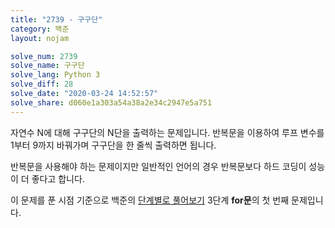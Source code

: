 ```yaml
---
title: "2739 - 구구단"
category: 백준
layout: nojam

solve_num: 2739
solve_name: 구구단
solve_lang: Python 3
solve_diff: 28
solve_date: "2020-03-24 14:52:57"
solve_share: d060e1a303a54a38a2e34c2947e5a751
---
```


자연수 N에 대해 구구단의 N단을 출력하는 문제입니다. 반복문을 이용하여 루프 변수를 1부터 9까지 바꿔가며 구구단을 한 줄씩 출력하면 됩니다.

반복문을 사용해야 하는 문제이지만 일반적인 언어의 경우 반복문보다 하드 코딩이 성능이 더 좋다고 합니다.

이 문제를 푼 시점 기준으로 백준의 [단계별로 풀어보기](http://noj.am/p/s) 3단계 **for문**의 첫 번째 문제입니다.
